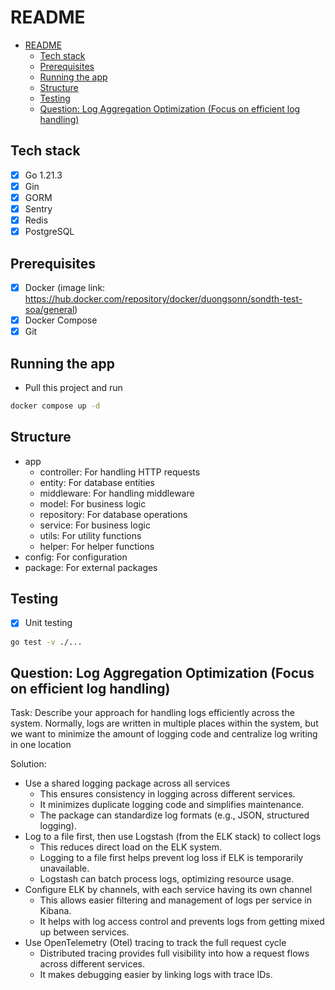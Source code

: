# README

- [README](#readme)
  - [Tech stack](#tech-stack)
  - [Prerequisites](#prerequisites)
  - [Running the app](#running-the-app)
  - [Structure](#structure)
  - [Testing](#testing)
  - [Question: Log Aggregation Optimization (Focus on efficient log handling)](#question-log-aggregation-optimization-focus-on-efficient-log-handling)

## Tech stack

- [x] Go 1.21.3
- [x] Gin
- [x] GORM
- [x] Sentry
- [x] Redis
- [x] PostgreSQL

## Prerequisites

- [x] Docker (image link: https://hub.docker.com/repository/docker/duongsonn/sondth-test-soa/general)
- [x] Docker Compose
- [x] Git

## Running the app

- Pull this project and run 
```bash
docker compose up -d
```

## Structure

- app
  - controller: For handling HTTP requests
  - entity: For database entities
  - middleware: For handling middleware
  - model: For business logic
  - repository: For database operations
  - service: For business logic
  - utils: For utility functions
  - helper: For helper functions
- config: For configuration
- package: For external packages

## Testing

- [x] Unit testing

```bash
go test -v ./...
```

## Question: Log Aggregation Optimization (Focus on efficient log handling)

Task: Describe your approach for handling logs efficiently across the system.
Normally, logs are written in multiple places within the system, but we want to
minimize the amount of logging code and centralize log writing in one location

Solution:
- Use a shared logging package across all services
  - This ensures consistency in logging across different services.
  - It minimizes duplicate logging code and simplifies maintenance.
  - The package can standardize log formats (e.g., JSON, structured logging).
- Log to a file first, then use Logstash (from the ELK stack) to collect logs
  - This reduces direct load on the ELK system.
  - Logging to a file first helps prevent log loss if ELK is temporarily unavailable.
  - Logstash can batch process logs, optimizing resource usage.
- Configure ELK by channels, with each service having its own channel
  - This allows easier filtering and management of logs per service in Kibana.
  - It helps with log access control and prevents logs from getting mixed up between services.
- Use OpenTelemetry (Otel) tracing to track the full request cycle
  - Distributed tracing provides full visibility into how a request flows across different services.
  - It makes debugging easier by linking logs with trace IDs.
